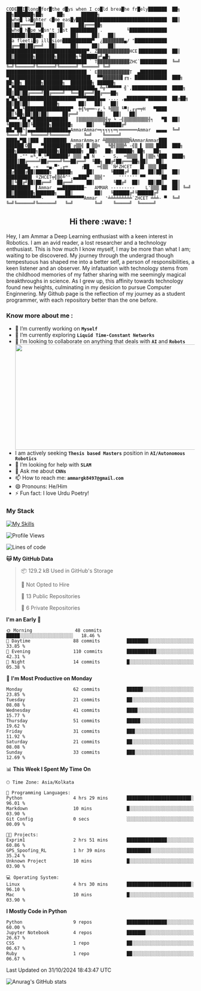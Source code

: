 
```
CODE██I█long█for█the d█ys when I co█ld brea█he fr█ely███████  ██╗  ██╗███████╗██╗     ██╗      ██████╗
██whe█ la█ghter c█me eas█y██████████████████████████████████  ██║  ██║██╔════╝██║     ██║     ██╔═══██╗
██whe█ h█pe w█sn't j█st ██████████`.         ╙██████████████  ███████║█████╗  ██║     ██║     ██║   ██║
██a fleeti█g ill█sion███████████▀  ¿▓▓▓▓▓▓▓▓▄/ "████████████  ██╔══██║██╔══╝  ██║     ██║     ██║   ██║
██████████████████████████████▀. Z▓▓▓▓▓▓▓▓▓▓▓▓HCE▐██████████  ██║  ██║███████╗███████╗███████╗╚██████╔╝▄█╗
██████████████████████████████ ` T▓▓▓▓▓▓▓▓▓▓▓▓ZHC`██████████  ╚═╝  ╚═╝╚══════╝╚══════╝╚══════╝ ╚═════╝ ╚═╝
██████████████████████████████ ` E▓▓▓▓▓▓▓▓▓▓▓▓T  ▄██████████
▀██████████████████████████████▌  ▀▀▓▓▓▓▓▓▓▌╓╖. ████████████  ███╗   ██╗██╗ ██████╗███████╗  ████████╗ ██████╗
█▄▀██████████████████████████████▄ ╩╦╙▀▀▀▀▀ ╣`,█████████████  ████╗  ██║██║██╔════╝██╔════╝  ╚══██╔══╝██╔═══██╗
▄▀█▄╙█████████████████████▀▀▀▀█████▄▄ .... ,▄███████▀███████  ██╔██╗ ██║██║██║     █████╗       ██║   ██║   ██║
██▄▀█▄╙█████████████████▀  ╪╢%╦══~╓,└ ╚▒▒▒ ╙▀|,╓╓═╤H   ▀████  ██║╚██╗██║██║██║     ██╔══╝       ██║   ██║   ██║
█▀▀▀-▀█▌▄▀█████████████   ║▒▒▒▒▒▒▒▒▒▒╢╦ ╘ -╣▒▒▒▒▒▒▒▒▒╢╕   ▀█  ██║ ╚████║██║╚██████╗███████╗     ██║   ╚██████╔╝
██▄▀██└║▄▄▄████████████▄AmmarAmmar═╕╕╕╕╕═╕═══════Ammar  ▄▄▄▄  ╚═╝  ╚═══╝╚═╝ ╚═════╝╚══════╝     ╚═╝    ╚═════╝
████▄▀█▌║███  ████████▌ AmmarAmm╕ar ╩▒▒▒▒▒▒▒▒▒ÑAmmarAmmar███
██████▌Ö▓▌   ▀██████████`╔▒▒╣ █ ▒▒m   ╚▒╢▒▒▒╩ -╣▒ ▌ ▒▒▒ ████  ███╗   ███╗███████╗███████╗████████╗  ██╗   ██╗ ██████╗ ██╗   ██╗
████ -"" ∞╙,▀.╙▀███████╜ ▒▒▒ ▄█ Ñ   -   S.  ═▒▒▒▒ █ ║▒▒╕└███  ████╗ ████║██╔════╝██╔════╝╚══██╔══╝  ╚██╗ ██╔╝██╔═══██╗██║   ██║
████████▄ -«   ∞▄.▀",╓═     ╒██   ═╣▒▒ `Ñ╛ZHCET   █▌ ▒▒▒ ███  ██╔████╔██║█████╗  █████╗     ██║      ╚████╔╝ ██║   ██║██║   ██║
█████████▌ ºZHCET╤╣▒╣╩^",▄▄███▀  ▒▒╣"     ''''''' ▀▀     `██  ██║╚██╔╝██║██╔══╝  ██╔══╝     ██║       ╚██╔╝  ██║   ██║██║   ██║
█████████  ▌Ammar  ▄▄████████─   AMMAR ---------    L'▒▒▒ ██  ██║ ╚═╝ ██║███████╗███████╗   ██║        ██║   ╚██████╔╝╚██████╔╝
▀▀▀▀▀▀▀▀▀▀▀▀▀-     ▀▀▀▀▀▀▀▀▀▀Ammar   '╧╧╧╧╧╧╧╧╧`ZHCET ╧╧╧- ▀  ╚═╝     ╚═╝╚══════╝╚══════╝   ╚═╝        ╚═╝    ╚═════╝  ╚═════╝
```

<h2 align="center">Hi there :wave: !</h2>

Hey, I am Ammar a Deep Learning enthusiast with a keen interest in Robotics. I am an avid reader, a lost researcher and a technology enthusiast. This is how much I know myself, I may be more than what I am; waiting to be discovered. My journey through the undergrad though tempestuous has shaped me into a better self, a person of responsibilities, a keen listener and an observer. My infatuation with technology stems from the childhood memories of my father sharing with me seemingly magical breakthroughs in science. As I grew up, this affinity towards technology found new heights, culminating in my desicion to pursue Computer Enginnering. My Github page is the reflection of my journey as a student programmer, with each repository better than the one before. 

### Know more about me :

- 🔭 I’m currently working on **```Myself```**
- 🌱 I’m currently exploring **```Liquid Time-Constant Networks```**
- 👯 I’m looking to collaborate on anything that deals with **```AI```** and **```Robots```**
-   <img align="right" width="500" height="281" src="https://github.com/MohammadAmmargk8497/MohammadAmmargk8497/assets/75717701/8641ace6-d379-4c47-8c37-c3e8d3fc60a1"> I am actively      seeking **```Thesis based Masters```** position in **```AI/Autonomous Robotics```** 
- 🤔 I’m looking for help with **```SLAM```**
- 💬 Ask me about **```CNNs```**
- 📫 How to reach me: **```ammargk8497@gmail.com```**
- 😄 Pronouns: He/Him
- ⚡ Fun fact: I love Urdu Poetry!




### My Stack

[![My Skills](https://skillicons.dev/icons?i=vscode,py,pytorch,apple,arduino,raspberrypi,ubuntu,ros,c,cpp,cmake,discord,docker,git,github,latex,md,notion,pycharm,stackoverflow,sklearn,tensorflow&perline=6)](https://skillicons.dev)


<!--START_SECTION:waka-->
![Profile Views](http://img.shields.io/badge/Profile%20Views-0-blue)

![Lines of code](https://img.shields.io/badge/From%20Hello%20World%20I%27ve%20Written-759.7%20thousand%20lines%20of%20code-blue)

**🐱 My GitHub Data** 

> 📦 129.2 kB Used in GitHub's Storage 
 > 
> 🚫 Not Opted to Hire
 > 
> 📜 13 Public Repositories 
 > 
> 🔑 6 Private Repositories 
 > 
**I'm an Early 🐤** 

```text
🌞 Morning                48 commits          █████░░░░░░░░░░░░░░░░░░░░   18.46 % 
🌆 Daytime                88 commits          ████████░░░░░░░░░░░░░░░░░   33.85 % 
🌃 Evening                110 commits         ███████████░░░░░░░░░░░░░░   42.31 % 
🌙 Night                  14 commits          █░░░░░░░░░░░░░░░░░░░░░░░░   05.38 % 
```
📅 **I'm Most Productive on Monday** 

```text
Monday                   62 commits          ██████░░░░░░░░░░░░░░░░░░░   23.85 % 
Tuesday                  21 commits          ██░░░░░░░░░░░░░░░░░░░░░░░   08.08 % 
Wednesday                41 commits          ████░░░░░░░░░░░░░░░░░░░░░   15.77 % 
Thursday                 51 commits          █████░░░░░░░░░░░░░░░░░░░░   19.62 % 
Friday                   31 commits          ███░░░░░░░░░░░░░░░░░░░░░░   11.92 % 
Saturday                 21 commits          ██░░░░░░░░░░░░░░░░░░░░░░░   08.08 % 
Sunday                   33 commits          ███░░░░░░░░░░░░░░░░░░░░░░   12.69 % 
```


📊 **This Week I Spent My Time On** 

```text
🕑︎ Time Zone: Asia/Kolkata

💬 Programming Languages: 
Python                   4 hrs 29 mins       ████████████████████████░   96.01 % 
Markdown                 10 mins             █░░░░░░░░░░░░░░░░░░░░░░░░   03.90 % 
Git Config               0 secs              ░░░░░░░░░░░░░░░░░░░░░░░░░   00.09 % 

🐱‍💻 Projects: 
Exprim1                  2 hrs 51 mins       ███████████████░░░░░░░░░░   60.86 % 
GPS_Spoofing_RL          1 hr 39 mins        █████████░░░░░░░░░░░░░░░░   35.24 % 
Unknown Project          10 mins             █░░░░░░░░░░░░░░░░░░░░░░░░   03.90 % 

💻 Operating System: 
Linux                    4 hrs 30 mins       ████████████████████████░   96.10 % 
Mac                      10 mins             █░░░░░░░░░░░░░░░░░░░░░░░░   03.90 % 
```

**I Mostly Code in Python** 

```text
Python                   9 repos             ███████████████░░░░░░░░░░   60.00 % 
Jupyter Notebook         4 repos             ███████░░░░░░░░░░░░░░░░░░   26.67 % 
CSS                      1 repo              ██░░░░░░░░░░░░░░░░░░░░░░░   06.67 % 
Ruby                     1 repo              ██░░░░░░░░░░░░░░░░░░░░░░░   06.67 % 
```




 Last Updated on 31/10/2024 18:43:47 UTC
<!--END_SECTION:waka-->




![Anurag's GitHub stats](https://github-readme-stats.vercel.app/api?username=MohammadAmmargk8497&show_icons=true&theme=radical)




